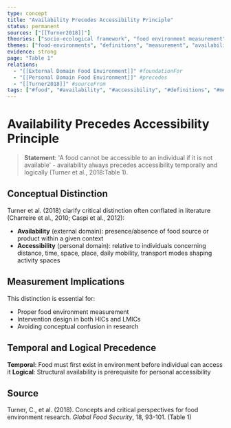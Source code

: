 ```yaml
---
type: concept
title: "Availability Precedes Accessibility Principle"
status: permanent
sources: ["[[Turner2018]]"]
theories: ["socio-ecological framework", "food environment measurement"]
themes: ["food-environments", "definitions", "measurement", "availability", "accessibility"]
evidence: strong
page: "Table 1"
relations:
  - "[[External Domain Food Environment]]" #foundationFor
  - "[[Personal Domain Food Environment]]" #precedes
  - "[[Turner2018]]" #sourceFrom
tags: ["#food", "#availability", "#accessibility", "#definitions", "#measurement", "#Turner2018"]
---
```


# Availability Precedes Accessibility Principle

> **Statement**: 'A food cannot be accessible to an individual if it is not available' - availability always precedes accessibility temporally and logically (Turner et al., 2018:Table 1).

## Conceptual Distinction

Turner et al. (2018) clarify critical distinction often conflated in literature (Charreire et al., 2010; Caspi et al., 2012):

- **Availability** (external domain): presence/absence of food source or product within a given context
- **Accessibility** (personal domain): relative to individuals concerning distance, time, space, place, daily mobility, transport modes shaping activity spaces

## Measurement Implications

This distinction is essential for:
- Proper food environment measurement
- Intervention design in both HICs and LMICs
- Avoiding conceptual confusion in research

## Temporal and Logical Precedence

**Temporal**: Food must first exist in environment before individual can access it
**Logical**: Structural availability is prerequisite for personal accessibility

## Source

Turner, C., et al. (2018). Concepts and critical perspectives for food environment research. *Global Food Security*, 18, 93-101. (Table 1)
